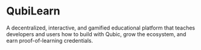 # QubiLearn
A decentralized, interactive, and gamified educational platform that teaches developers and users how to build with Qubic, grow the ecosystem, and earn proof-of-learning credentials.
